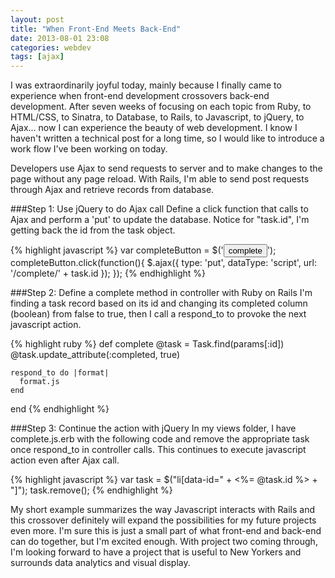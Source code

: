 ```yaml
---
layout: post
title: "When Front-End Meets Back-End"
date: 2013-08-01 23:08
categories: webdev
tags: [ajax]
---
```


I was extraordinarily joyful today, mainly because I finally came to experience when front-end development crossovers back-end development. After seven weeks of focusing on each topic from Ruby, to HTML/CSS, to Sinatra, to Database, to Rails, to Javascript, to jQuery, to Ajax... now I can experience the beauty of web development. I know I haven't written a technical post for a long time, so I would like to introduce a work flow I've been working on today.

Developers use Ajax to send requests to server and to make changes to the page without any page reload. With Rails, I'm able to send post requests through Ajax and retrieve records from database.

###Step 1: Use jQuery to do Ajax call
Define a click function that calls to Ajax and perform a 'put' to update the database. Notice for "task.id", I'm getting back the id from the task object.

{% highlight javascript %}
  var completeButton = $('<button class="complete">complete</button>');
  completeButton.click(function(){
    $.ajax({
      type: 'put',
      dataType: 'script',
      url: '/complete/' + task.id
    });
  });
{% endhighlight %}

###Step 2: Define a complete method in controller with Ruby on Rails
I'm finding a task record based on its id and changing its completed column (boolean) from false to true, then I call a respond_to to provoke the next javascript action.

{% highlight ruby %}
  def complete
    @task = Task.find(params[:id])
    @task.update_attribute(:completed, true)

    respond_to do |format|
      format.js
    end
  end
{% endhighlight %}

###Step 3: Continue the action with jQuery
In my views folder, I have complete.js.erb with the following code and remove the appropriate task once respond_to in controller calls. This continues to execute javascript action even after Ajax call.

{% highlight javascript %}
  var task = $("li[data-id=" + <%= @task.id %> + "]");
  task.remove();
{% endhighlight %}

My short example summarizes the way Javascript interacts with Rails and this crossover definitely will expand the possibilities for my future projects even more. I'm sure this is just a small part of what front-end and back-end can do together, but I'm excited enough. With project two coming through, I'm looking forward to have a project that is useful to New Yorkers and surrounds data analytics and visual display.